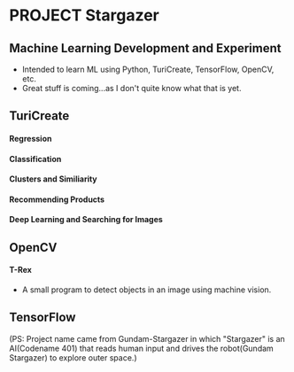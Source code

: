 # PROJECT Stargazer
## Machine Learning Development and Experiment
* Intended to learn ML using Python, TuriCreate, TensorFlow, OpenCV, etc.
* Great stuff is coming...as I don't quite know what that is yet.

## TuriCreate
#### Regression
#### Classification
#### Clusters and Similiarity
#### Recommending Products
#### Deep Learning and Searching for Images

## OpenCV
#### T-Rex
* A small program to detect objects in an image using machine vision.

## TensorFlow
(PS: Project name came from Gundam-Stargazer in which "Stargazer" is an AI(Codename 401) that 
reads human input and drives the robot(Gundam Stargazer) to explore outer space.)
